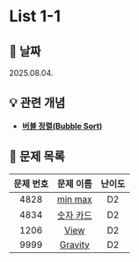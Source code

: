 # List 1-1

## 📆 날짜
2025.08.04.

## 💡 관련 개념

* [**버블 정렬(Bubble Sort)**](링크)

## 📌 문제 목록

| 문제 번호 | 문제 이름 | 난이도 | 
| :---: | :---: | :---: |
| 4828 | [min max](./4828/) | D2 |
| 4834 | [숫자 카드](./4834/) | D2 |
| 1206 | [View](./1206/) | D2 |
| 9999 | [Gravity](./9999/) | D2 |
